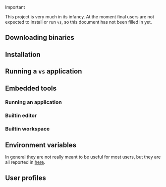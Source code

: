 > [!IMPORTANT]  
> This project is very much in its infancy. 
> At the moment final users are not expected to install or run `vs`, so this document has not been filled in yet.

## Downloading binaries

## Installation

## Running a `vs` application

## Embedded tools
### Running an application
### Builtin editor
### Builtin workspace

## Environment variables
In general they are not really meant to be useful for most users, but they are all reported in [here](./env-vars.md).

## User profiles